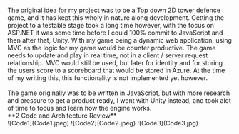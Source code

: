 <br>
The original idea for my project was to be a Top down 2D tower defence game, and it has kept this wholy in nature along development. Getting the project to a testable stage took a long time however, with the focus on ASP.NET it was some time before I could 100% commit to JavaScript and then after that, Unity. With my game being a dynamic web application, using MVC as the logic for my game would be counter productive. The game needs to update and play in real time, not in a client / server request relationship. MVC would still be used, but later for identity and for storing the users score to a scoreboard that would be stored in Azure. At the time of my writing this, this functionality is not implemented yet however. <br>
<br>
The game originally was to be written in JavaScript, but with more research and pressure to get a product ready, I went with Unity instead, and took alot of time to focus and learn how the engine works. <br>
**2 Code and Architecture Review** <br>
![Code1](Code1.jpeg)
![Code2](Code2.jpeg)
![Code3](Code3.jpg)
